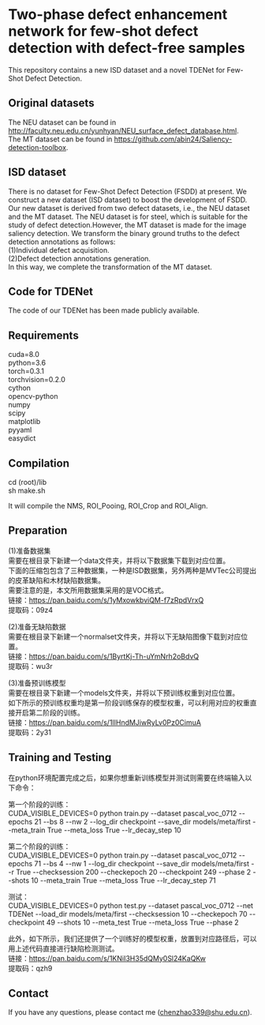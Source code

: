 # Two-phase defect enhancement network for few-shot defect detection with defect-free samples
This repository contains a new ISD dataset and a novel TDENet for Few-Shot Defect Detection.

Original datasets
------
The NEU dataset can be found in http://faculty.neu.edu.cn/yunhyan/NEU_surface_defect_database.html. <br>
The MT dataset can be found in  https://github.com/abin24/Saliency-detection-toolbox. <br>

ISD dataset
------
There is no dataset for Few-Shot Defect Detection (FSDD) at present. We construct a new dataset (ISD dataset) to boost the development of FSDD. Our new dataset is derived from two defect datasets, i.e., the NEU dataset and the MT dataset. The NEU dataset is for steel, which is suitable for the study of defect detection.However, the MT dataset is made for the image saliency detection. We transform the binary ground truths to the defect detection annotations as follows:<br>
(1)Individual defect acquisition.<br>
(2)Defect detection annotations generation. <br>
In this way, we complete the transformation of the MT dataset.

Code for TDENet
------
The code of our TDENet has been made publicly available.

Requirements
------
cuda=8.0<br>
python=3.6<br>
torch=0.3.1<br>
torchvision=0.2.0<br>
cython<br>
opencv-python<br>
numpy<br>
scipy<br>
matplotlib<br>
pyyaml<br>
easydict<br>

Compilation
------
cd (root)/lib<br>
sh make.sh<br>

It will compile the NMS, ROI_Pooing, ROI_Crop and ROI_Align.<br>

Preparation
------
(1)准备数据集<br>
需要在根目录下新建一个data文件夹，并将以下数据集下载到对应位置。<br>
下面的压缩包包含了三种数据集，一种是ISD数据集，另外两种是MVTec公司提出的皮革缺陷和木材缺陷数据集。<br>
需要注意的是，本文所用数据集采用的是VOC格式。<br>
链接：https://pan.baidu.com/s/1yMxowkbviQM-f7zRpdVrxQ <br>
提取码：09z4 <br>

(2)准备无缺陷数据<br>
需要在根目录下新建一个normalset文件夹，并将以下无缺陷图像下载到对应位置。<br>
链接：https://pan.baidu.com/s/1ByrtKj-Th-uYmNrh2oBdvQ <br>
提取码：wu3r <br>

(3)准备预训练模型<br>
需要在根目录下新建一个models文件夹，并将以下预训练权重到对应位置。<br>
如下所示的预训练权重均是第一阶段训练保存的模型权重，可以利用对应的权重直接开启第二阶段的训练。<br>
链接：https://pan.baidu.com/s/1lIHndMJiwRyLv0Pz0CimuA <br>
提取码：2y31 <br>

Training and Testing
------
在python环境配置完成之后，如果你想重新训练模型并测试则需要在终端输入以下命令：<br>

第一个阶段的训练：<br>
CUDA_VISIBLE_DEVICES=0 python train.py --dataset pascal_voc_0712 --epochs 21 --bs 8 --nw 2 --log_dir checkpoint --save_dir models/meta/first --meta_train True --meta_loss True --lr_decay_step 10<br>

第二个阶段的训练：<br>
CUDA_VISIBLE_DEVICES=0 python train.py --dataset pascal_voc_0712 --epochs 71 --bs 4 --nw 1 --log_dir checkpoint --save_dir models/meta/first --r True --checksession 200 --checkepoch 20 --checkpoint 249 --phase 2 --shots 10 --meta_train True --meta_loss True --lr_decay_step 71<br>

测试：<br>
CUDA_VISIBLE_DEVICES=0 python test.py --dataset pascal_voc_0712 --net TDENet --load_dir models/meta/first  --checksession 10 --checkepoch 70 --checkpoint 49 --shots 10 --meta_test True --meta_loss True --phase 2<br>

此外，如下所示，我们还提供了一个训练好的模型权重，放置到对应路径后，可以用上述代码直接进行缺陷检测测试。<br>
链接：https://pan.baidu.com/s/1KNiI3H35dQMy0Sl24KaQKw <br>
提取码：qzh9 <br>

Contact
-------
If you have any questions, please contact me (chenzhao339@shu.edu.cn).<br>
